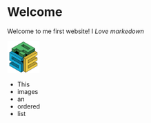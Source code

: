 # Welcome 

Welcome to me first website! I _Love markedown_  

![](https://raw.githubusercontent.com/RSE-Sheffield/RSE-Sheffield.github.io/master/assets/images/logo/rse-logoonly-stroke-small.png)

- This
- images
- an
- ordered
- list